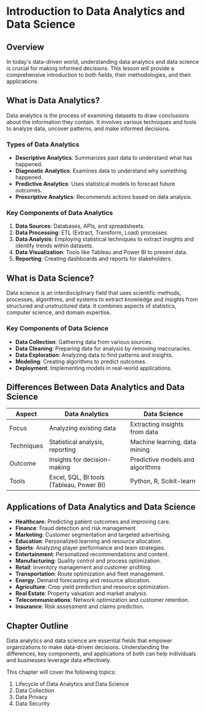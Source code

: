 # Introduction to Data Analytics and Data Science

## Overview

In today's data-driven world, understanding data analytics and data science is crucial for making informed decisions. This lesson will provide a comprehensive introduction to both fields, their methodologies, and their applications.

## What is Data Analytics?

Data analytics is the process of examining datasets to draw conclusions about the information they contain. It involves various techniques and tools to analyze data, uncover patterns, and make informed decisions.

### Types of Data Analytics

- **Descriptive Analytics**: Summarizes past data to understand what has happened.
- **Diagnostic Analytics**: Examines data to understand why something happened.
- **Predictive Analytics**: Uses statistical models to forecast future outcomes.
- **Prescriptive Analytics**: Recommends actions based on data analysis.

### Key Components of Data Analytics

1. **Data Sources**: Databases, APIs, and spreadsheets.
2. **Data Processing**: ETL (Extract, Transform, Load) processes.
3. **Data Analysis**: Employing statistical techniques to extract insights and identify trends within datasets.
4. **Data Visualization**: Tools like Tableau and Power BI to present data.
5. **Reporting**: Creating dashboards and reports for stakeholders.

## What is Data Science?

Data science is an interdisciplinary field that uses scientific methods, processes, algorithms, and systems to extract knowledge and insights from structured and unstructured data. It combines aspects of statistics, computer science, and domain expertise.

### Key Components of Data Science

- **Data Collection**: Gathering data from various sources.
- **Data Cleaning**: Preparing data for analysis by removing inaccuracies.
- **Data Exploration**: Analyzing data to find patterns and insights.
- **Modeling**: Creating algorithms to predict outcomes.
- **Deployment**: Implementing models in real-world applications.

## Differences Between Data Analytics and Data Science

| Aspect     | Data Analytics                           | Data Science                     |
| ---------- | ---------------------------------------- | -------------------------------- |
| Focus      | Analyzing existing data                  | Extracting insights from data    |
| Techniques | Statistical analysis, reporting          | Machine learning, data mining    |
| Outcome    | Insights for decision-making             | Predictive models and algorithms |
| Tools      | Excel, SQL, BI tools (Tableau, Power BI) | Python, R, Scikit-learn          |

## Applications of Data Analytics and Data Science

- **Healthcare**: Predicting patient outcomes and improving care.
- **Finance**: Fraud detection and risk management.
- **Marketing**: Customer segmentation and targeted advertising.
- **Education**: Personalized learning and resource allocation.
- **Sports**: Analyzing player performance and team strategies.
- **Entertainment**: Personalized recommendations and content.
- **Manufacturing**: Quality control and process optimization.
- **Retail**: Inventory management and customer profiling.
- **Transportation**: Route optimization and fleet management.
- **Energy**: Demand forecasting and resource allocation.
- **Agriculture**: Crop yield prediction and resource optimization.
- **Real Estate**: Property valuation and market analysis.
- **Telecommunications**: Network optimization and customer retention.
- **Insurance**: Risk assessment and claims prediction.

## Chapter Outline

Data analytics and data science are essential fields that empower organizations to make data-driven decisions. Understanding the differences, key components, and applications of both can help individuals and businesses leverage data effectively.

This chapter will cover the following topics:

1. Lifecycle of Data Analytics and Data Science
2. Data Collection
3. Data Privacy
4. Data Security
